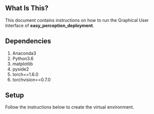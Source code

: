 ## What Is This?
This document contains instructions on how to run the Graphical User Interface of **easy_perception_deployment**.

## Dependencies
1. Anaconda3
2. Python3.6
3. matplotlib
4. pyside2
5. torch==1.6.0
6. torchvision==0.7.0

## Setup
Follow the instructions below to create the virtual environment.
